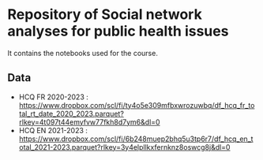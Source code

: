 # Repository of Social network analyses for public health issues

It contains the notebooks used for the course.

## Data

- HCQ FR 2020-2023 : https://www.dropbox.com/scl/fi/ty4o5e309mfbxwrozuwbq/df_hcq_fr_total_rt_date_2020_2023.parquet?rlkey=4t097t44emyfvw77fkh8d7ym6&dl=0
- HCQ EN 2021-2023 : https://www.dropbox.com/scl/fi/6b248muep2bhq5u3tp6r7/df_hcq_en_total_2021-2023.parquet?rlkey=3y4elpllkxfernknz8oswcg8j&dl=0
